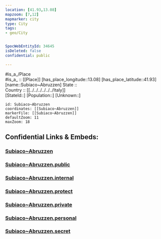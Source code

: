 ```yaml
---
location: [41.93,13.08] 
mapzoom: [7,12] 
mapmarker: city 
type: City
tags:
- geo/City


SpocWebEntityId: 34645
isDeleted: false
confidential: public

---
```

#is_a_/Place  
#is_a_ :: [[Place]] 
[has_place_longitude::13.08] 
[has_place_latitude::41.93] 
[name::Subiaco~Abruzzen] 
State ::  
Country :: [[../../../../../../Italy]]  
[StateId::] 
[Population::] 
[Unknown::] 


```leaflet
id: Subiaco~Abruzzen
coordinates: [[Subiaco~Abruzzen]] 
markerFile: [[Subiaco~Abruzzen]] 
defaultZoom: 11 
maxZoom: 18
```


## Confidential Links & Embeds: 

### [Subiaco~Abruzzen](/_Standards/Earth/Continent/Europe/Europe~South/Italy/regions~Italy/Lazio/Roma.Province/City/Subiaco~Abruzzen.md) 

### [Subiaco~Abruzzen.public](/_public/Earth/Continent/Europe/Europe~South/Italy/regions~Italy/Lazio/Roma.Province/City/Subiaco~Abruzzen.public.md) 

### [Subiaco~Abruzzen.internal](/_internal/Earth/Continent/Europe/Europe~South/Italy/regions~Italy/Lazio/Roma.Province/City/Subiaco~Abruzzen.internal.md) 

### [Subiaco~Abruzzen.protect](/_protect/Earth/Continent/Europe/Europe~South/Italy/regions~Italy/Lazio/Roma.Province/City/Subiaco~Abruzzen.protect.md) 

### [Subiaco~Abruzzen.private](/_private/Earth/Continent/Europe/Europe~South/Italy/regions~Italy/Lazio/Roma.Province/City/Subiaco~Abruzzen.private.md) 

### [Subiaco~Abruzzen.personal](/_personal/Earth/Continent/Europe/Europe~South/Italy/regions~Italy/Lazio/Roma.Province/City/Subiaco~Abruzzen.personal.md) 

### [Subiaco~Abruzzen.secret](/_secret/Earth/Continent/Europe/Europe~South/Italy/regions~Italy/Lazio/Roma.Province/City/Subiaco~Abruzzen.secret.md)

